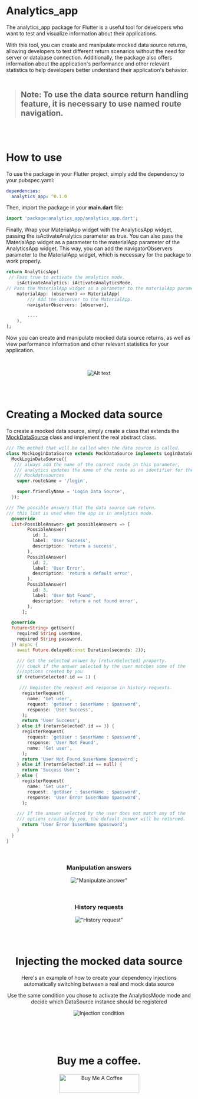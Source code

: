 # Analytics_app

The analytics_app package for Flutter is a useful tool for developers who want to test and visualize information about their applications.


With this tool, you can create and manipulate mocked data source returns, allowing developers to test different return scenarios without the need for server or database connection. Additionally, the package also offers information about the application's performance and other relevant statistics to help developers better understand their application's behavior.
<br>
<br>

>  ## Note: To use the data source return handling feature, it is necessary to use named route navigation.
<br>
<br>

#  How to use
To use the package in your Flutter project, simply add the dependency to your pubspec.yaml:

```yaml
dependencies:
  analytics_app: ^0.1.0
```


Then, import the package in your **main.dart** file:

```dart
import 'package:analytics_app/analytics_app.dart';
```

Finally, Wrap your MaterialApp widget with the AnalyticsApp widget, passing the isActivateAnalytics parameter as true. You can also pass the MaterialApp widget as a parameter to the materialApp parameter of the AnalyticsApp widget. This way, you can add the navigatorObservers parameter to the MaterialApp widget, which is necessary for the package to work properly.

```dart
return AnalyticsApp(
 // Pass true to activate the analytics mode.
    isActivateAnalytics: iActivateAnalyticsMode,
// Pass the MaterialApp widget as a parameter to the materialApp parameter and add the navigatorObservers parameter to the MaterialApp widget. 
    materialApp: (observer) => MaterialApp(
        /// Add the observer to the MaterialApp.
        navigatorObservers: [observer],

        ....
    ),
);

```

Now you can create and manipulate mocked data source returns, as well as view performance information and other relevant statistics for your application.

<br>
 
<div align="center">

 ![Alt text](assets/analyze_app.gif)
 
<br>
<br>

<div align="left">



# Creating a Mocked data source
To create a mocked data source, simply create a class that extends the [MockDataSource](lib/src/mock_data_source.dart) class and implement the real abstract class.

```dart
/// The method that will be called when the data source is called.
class MockLoginDataSource extends MockDataSource implements LoginDataSource {
  MockLoginDataSource({
   /// always add the name of the current route in this parameter, 
   /// analytics updates the name of the route as an identifier for the  
   /// Mockdatasources
    super.routeName = '/login',

    super.friendlyName = 'Login Data Source',
  });

/// The possible answers that the data source can return.
/// this list is used when the app is in analytics mode.
  @override
  List<PossibleAnswer> get possibleAnswers => [
        PossibleAnswer(
          id: 1,
          label: 'User Success',
          description: 'return a success',
        ),
        PossibleAnswer(
          id: 2,
          label: 'User Error',
          description: 'return a default error',
        ),
        PossibleAnswer(
          id: 3,
          label: 'User Not Found',
          description: 'return a not found error',
        ),
      ];

  @override
  Future<String> getUser({
    required String userName,
    required String password,
  }) async {
    await Future.delayed(const Duration(seconds: 2));

    /// Get the selected answer by [returnSelected] property.
    /// check if the answer selected by the user matches some of the 
    ///options created by you
    if (returnSelected?.id == 1) {

     /// Register the request and response in history requests.   
      registerRequest(
        name: 'Get user',
        request: 'getUser : $userName : $password',
        response: 'User Success',
      );
      return 'User Success';
    } else if (returnSelected?.id == 3) {
      registerRequest(
        request: 'getUser : $userName : $password',
        response: 'User Not Found',
        name: 'Get user',
      );
      return 'User Not Found $userName $password';
    } else if (returnSelected?.id == null) {
      return 'Success User';
    } else {
      registerRequest(
        name: 'Get user',
        request: 'getUser : $userName : $password',
        response: 'User Error $userName $password',
      );

    /// If the answer selected by the user does not match any of the
    /// options created by you, the default answer will be returned.
      return 'User Error $userName $password';
    }
  }
}

```
<br>

<div align="center">

### Manipulation answers
!["Manipulate answer"](./assets/manipulate_answer.gif )  

<br>

### History requests
 !["History request"](./assets/history_requests.gif)

<br>
<br>

# Injecting the mocked data source

Here's an example of how to create your dependency injections automatically switching between a real and mock data source

Use the same condition you chose to activate the AnalyticsMode mode and decide which DataSource instance should be registered

![Injection condition](./assets/inject_mock.png)


<br>
<br>
<br>

# Buy me a coffee.
<div align="center">
<a href="https://www.buymeacoffee.com/lucasmatheusdev" target="_blank"><img src="https://cdn.buymeacoffee.com/buttons/default-orange.png" alt="Buy Me A Coffee" style="height: 51px !important;width: 217px !important;" ></a>
